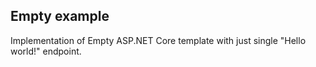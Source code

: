 ## Empty example

Implementation of Empty ASP.NET Core template with just single "Hello world!" endpoint.